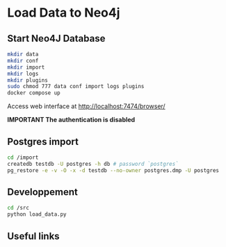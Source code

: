 # Load Data to Neo4j


## Start Neo4J Database 

```bash
mkdir data
mkdir conf 
mkdir import
mkdir logs
mkdir plugins
sudo chmod 777 data conf import logs plugins
docker compose up
```

Access web interface at [http://localhost:7474/browser/](http://localhost:7474/browser/)

**IMPORTANT The authentication is disabled**


## Postgres import 

```bash
cd /import 
createdb testdb -U postgres -h db # password `postgres` 
pg_restore -e -v -O -x -d testdb --no-owner postgres.dmp -U postgres
```

## Developpement

```bash
cd /src 
python load_data.py
```

## Useful links 

